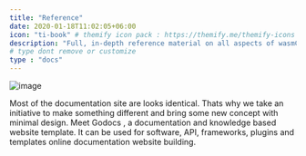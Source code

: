 ```yaml
---
title: "Reference"
date: 2020-01-18T11:02:05+06:00
icon: "ti-book" # themify icon pack : https://themify.me/themify-icons
description: "Full, in-depth reference material on all aspects of wasmCloud."
# type dont remove or customize
type : "docs"
---
```


![image](getting-started.jpg?width=500px)

Most of the documentation site are looks identical. Thats why we take an initiative to make something different and bring some new concept with minimal design. Meet Godocs , a documentation and knowledge based website template. It can be used for software, API, frameworks, plugins and templates online documentation website building.